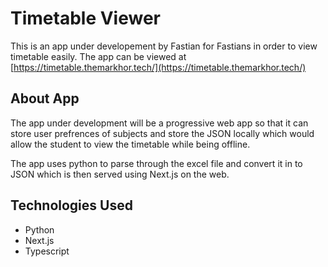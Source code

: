 # Timetable Viewer

This is an app under developement by Fastian for Fastians in order to view timetable easily. The app can be viewed at [https://timetable.themarkhor.tech/](https://timetable.themarkhor.tech/)

## About App

The app under development will be a progressive web app so that it can store user prefrences of subjects and store the JSON locally which would allow the student to view the timetable while being offline.  

The app uses python to parse through the excel file and convert it in to JSON which is then served using Next.js on the web.

## Technologies Used

- Python
- Next.js
- Typescript
